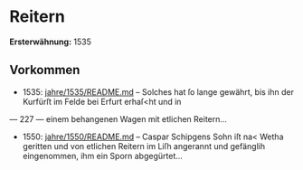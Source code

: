 # Reitern

**Ersterwähnung:** 1535

## Vorkommen
- 1535: [jahre/1535/README.md](../jahre/1535/README.md) – Solches hat ſo lange gewährt, bis
ihn der Kurfürſt im Felde bei Erfurt erhaſ<ht und in


— 227 —
einem behangenen Wagen mit etlichen Reitern...
- 1550: [jahre/1550/README.md](../jahre/1550/README.md) – Caspar Schipgens Sohn iſt na< Wetha geritten und
von etlichen Reitern im Liſh angerannt und gefänglih
eingenommen, ihm ein Sporn abgegürtet...
